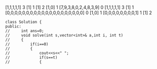[1,1,1,1,1]
3
[1]
1
[1]
2
[1,0]
1
[7,9,3,8,0,2,4,8,3,9]
0
[1,1,1,1,1]
3
[1]
1
[0,0,0,0,0,0,0,0,0,0,0,0,0,0,0,0,0,0,0,0]
0
[1,0]
1
[0,0,0,0,0,0,0,0,1]
1
[1]
2
​
```
class Solution {
public:
//     int ans=0;
//     void solve(int s,vector<int>& a,int i, int t)
//     {
//         if(i==0)
//         {
//             cout<<s<<" ";
//             if(s==t)
//             {